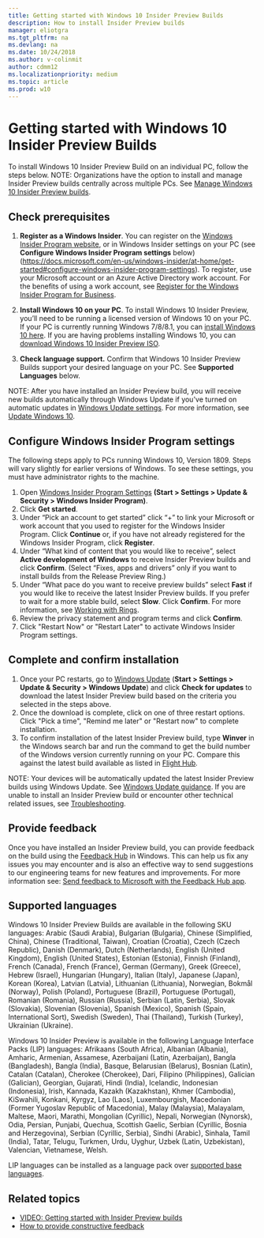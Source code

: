 ```yaml
---
title: Getting started with Windows 10 Insider Preview Builds
description: How to install Insider Preview builds 
manager: eliotgra
ms.tgt_pltfrm: na
ms.devlang: na
ms.date: 10/24/2018
ms.author: v-colinmit
author: cdmm12
ms.localizationpriority: medium
ms.topic: article
ms.prod: w10
---
```


# Getting started with Windows 10 Insider Preview Builds 

To install Windows 10 Insider Preview Build on an individual PC, follow the steps below. NOTE: Organizations have the option to install and manage Insider Preview builds centrally across multiple PCs. See [Manage Windows 10 Insider Preview builds](https://docs.microsoft.com/en-us/windows-insider/at-work-pro/wip-4-biz-manage).  

## Check prerequisites
1. __Register as a Windows Insider__. You can register on the [Windows Insider Program website](https://insider.windows.com/en-us/register/), or in Windows Insider settings on your PC (see __Configure Windows Insider Program settings__ below)(https://docs.microsoft.com/en-us/windows-insider/at-home/get-started#configure-windows-insider-program-settings). To register, use your Microsoft account or an Azure Active Directory work account. For the benefits of using a work account, see [Register for the Windows Insider Program for Business](https://docs.microsoft.com/en-us/windows-insider/at-work-pro/register). 

2. __Install Windows 10 on your PC__. To install Windows 10 Insider Preview, you’ll need to be running a licensed version of Windows 10 on your PC. If your PC is currently running Windows 7/8/8.1, you can [install Windows 10 here](https://www.microsoft.com/en-us/windows/get-windows-10?step=Win10Question1). If you are having problems installing Windows 10, you can  [download Windows 10 Insider Preview ISO](https://www.microsoft.com/en-us/software-download/windowsinsiderpreviewadvanced).
3.	__Check language support.__ Confirm that Windows 10 Insider Preview Builds support your desired language on your PC. See __Supported Languages__ below.

NOTE: After you have installed an Insider Preview build, you will receive new builds automatically through Windows Update if you've turned on automatic updates in [Windows Update settings](ms-settings:windowsupdate). For more information, see [Update Windows 10](https://support.microsoft.com/en-gb/help/4027667/windows-10-update).

## Configure Windows Insider Program settings 
The following steps apply to PCs running Windows 10, Version 1809. Steps will vary slightly for earlier versions of Windows. To see these settings, you must have administrator rights to the machine. 
1.	Open [Windows Insider Program Settings](ms-settings:windowsinsider) __(Start > Settings > Update & Security > Windows Insider Program)__. 
2.	Click __Get started__.
3.	Under “Pick an account to get started” click “+” to link your Microsoft or work account that you used to register for the Windows Insider Program. Click __Continue__ or, if you have not already registered for the Windows Insider Program, click __Register__. 
4.	Under “What kind of content that you would like to receive”, select __Active development of Windows__ to receive Insider Preview builds and click __Confirm__. (Select “Fixes, apps and drivers” only if you want to install builds from the Release Preview Ring.)  
5.	Under “What pace do you want to receive preview builds” select __Fast__ if you would like to receive the latest Insider Preview builds. If you prefer to wait for a more stable build, select __Slow__. Click __Confirm__. For more information, see [Working with Rings](rings.md).
6.	Review the privacy statement and program terms and click __Confirm__.
7.	Click "Restart Now" or "Restart Later" to activate Windows Insider Program settings. 

## Complete and confirm installation
1.	Once your PC restarts, go to [Windows Update](ms-settings:windowsupdate) (__Start > Settings > Update & Security > Windows Update__) and click __Check for updates__ to download the latest Insider Preview build based on the criteria you selected in the steps above.
2.	Once the download is complete, click on one of three restart options. Click "Pick a time", "Remind me later" or "Restart now" to complete installation.
3.	To confirm installation of the latest Insider Preview build, type __Winver__ in the Windows search bar and run the command to get the build number of the Windows version currently running on your PC. Compare this against the latest build available as listed in [Flight Hub](https://docs.microsoft.com/en-us/windows-insider/flight-hub/). 

NOTE: 
Your devices will be automatically updated the latest Insider Preview builds using Windows Update. See [Windows Update guidance](https://support.microsoft.com/en-us/help/4027667/windows-10-update). 
If you are unable to install an Insider Preview build or encounter other technical related issues, see [Troubleshooting](troubleshooting.md). 

## Provide feedback
Once you have installed an Insider Preview build, you can provide feedback on the build using the [Feedback Hub](insiderhub://home/) in Windows. This can help us fix any issues you may encounter and is also an effective way to send suggestions to our engineering teams for new features and improvements. For more information see: [Send feedback to Microsoft with the Feedback Hub app](https://support.microsoft.com/en-us/help/4021566/windows-10-send-feedback-to-microsoft-with-feedback-hub-app). 

## Supported languages
Windows 10 Insider Preview Builds are available in the following SKU languages:
Arabic (Saudi Arabia), Bulgarian (Bulgaria), Chinese (Simplified, China), Chinese (Traditional, Taiwan), Croatian (Croatia), Czech (Czech Republic), Danish (Denmark), Dutch (Netherlands), English (United Kingdom), English (United States), Estonian (Estonia), Finnish (Finland), French (Canada), French (France), German (Germany), Greek (Greece), Hebrew (Israel), Hungarian (Hungary), Italian (Italy), Japanese (Japan), Korean (Korea), Latvian (Latvia), Lithuanian (Lithuania), Norwegian, Bokmål (Norway), Polish (Poland), Portuguese (Brazil), Portuguese (Portugal), Romanian (Romania), Russian (Russia), Serbian (Latin, Serbia), Slovak (Slovakia), Slovenian (Slovenia), Spanish (Mexico), Spanish (Spain, International Sort), Swedish (Sweden), Thai (Thailand), Turkish (Turkey), Ukrainian (Ukraine).

Windows 10 Insider Preview is available in the following Language Interface Packs (LIP) languages:
Afrikaans (South Africa), Albanian (Albania), Amharic, Armenian, Assamese, Azerbaijani (Latin, Azerbaijan), Bangla (Bangladesh), Bangla (India), Basque, Belarusian (Belarus), Bosnian (Latin), Catalan (Catalan), Cherokee (Cherokee), Dari, Filipino (Philippines), Galician (Galician), Georgian, Gujarati, Hindi (India), Icelandic, Indonesian (Indonesia), Irish, Kannada, Kazakh (Kazakhstan), Khmer (Cambodia), KiSwahili, Konkani, Kyrgyz, Lao (Laos), Luxembourgish, Macedonian (Former Yugoslav Republic of Macedonia), Malay (Malaysia), Malayalam, Maltese, Maori, Marathi, Mongolian (Cyrillic), Nepali, Norwegian (Nynorsk), Odia, Persian, Punjabi, Quechua, Scottish Gaelic, Serbian (Cyrillic, Bosnia and Herzegovina), Serbian (Cyrillic, Serbia), Sindhi (Arabic), Sinhala, Tamil (India), Tatar, Telugu, Turkmen, Urdu, Uyghur, Uzbek (Latin, Uzbekistan), Valencian, Vietnamese, Welsh.

LIP languages can be installed as a language pack over [supported base languages](https://support.microsoft.com/en-us/help/14236/language-packs).

## Related topics

* [VIDEO: Getting started with Insider Preview builds](https://www.youtube.com/watch?v=hS986rkTH8k)
* [How to provide constructive feedback](https://insider.windows.com/en-us/how-to-feedback/)
